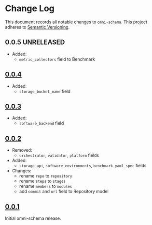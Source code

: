 # Change Log

This document records all notable changes to `omni-schema`.
This project adheres to [Semantic Versioning](https://semver.org/).

## 0.0.5 UNRELEASED
- Added:
    - `metric_collectors` field to Benchmark

## [0.0.4](https://github.com/omnibenchmark/omni-schema/releases/tag/version%2F0.0.4) 
- Added:
    - `storage_bucket_name` field


## [0.0.3](https://github.com/omnibenchmark/omni-schema/releases/tag/version%2F0.0.3) 
- Added:
    - `software_backend` field


## [0.0.2](https://github.com/omnibenchmark/omni-schema/releases/tag/version%2F0.0.2) 
- Removed:
    - `orchestrator`, `validator`, `platform` fields
- Added:
    - `storage_api`, `software_environments`, `benchmark_yaml_spec` fields
- Changes:
    - rename `repo` to `repository`
    - rename `steps` to `stages`
    - rename `members` to `modules`
    - add `commit` and `url` field to Repository model


## [0.0.1](https://github.com/omnibenchmark/omni-schema/releases/tag/version%2F0.0.1) 
Initial omni-schema release.
